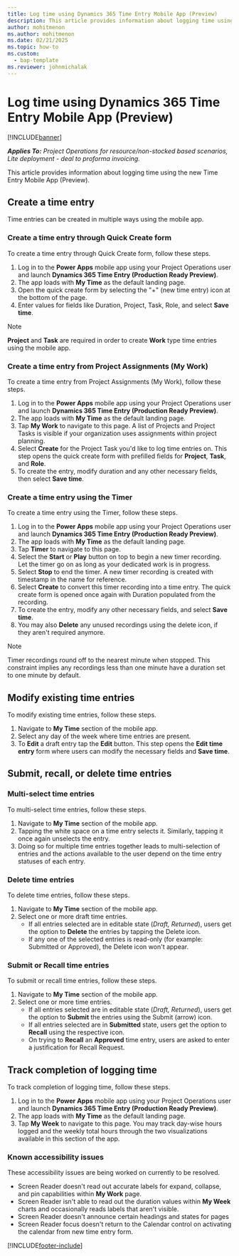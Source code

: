 ```yaml
---
title: Log time using Dynamics 365 Time Entry Mobile App (Preview)
description: This article provides information about logging time using the new Time Entry Mobile App (Preview).
author: mohitmenon
ms.author: mohitmenon
ms.date: 02/21/2025
ms.topic: how-to
ms.custom: 
  - bap-template
ms.reviewer: johnmichalak
---
```


# Log time using Dynamics 365 Time Entry Mobile App (Preview)

[!INCLUDE[banner](../includes/banner.md)]

_**Applies To:** Project Operations for resource/non-stocked based scenarios, Lite deployment - deal to proforma invoicing._

This article provides information about logging time using the new Time Entry Mobile App (Preview).

## Create a time entry

Time entries can be created in multiple ways using the mobile app. 

### Create a time entry through Quick Create form

To create a time entry through Quick Create form, follow these steps.

1. Log in to the **Power Apps** mobile app using your Project Operations user and launch **Dynamics 365 Time Entry (Production Ready Preview)**.
1. The app loads with **My Time** as the default landing page.
1. Open the quick create form by selecting the "+" (new time entry) icon at the bottom of the page.
1. Enter values for fields like Duration, Project, Task, Role, and select **Save time**. 

> [!NOTE]
> **Project** and **Task** are required in order to create **Work** type time entries using the mobile app.

### Create a time entry from Project Assignments (My Work)

To create a time entry from Project Assignments (My Work), follow these steps.

1. Log in to the **Power Apps** mobile app using your Project Operations user and launch **Dynamics 365 Time Entry (Production Ready Preview)**.
1. The app loads with **My Time** as the default landing page.
1. Tap **My Work** to navigate to this page. A list of Projects and Project Tasks is visible if your organization uses assignments within project planning.
1. Select **Create** for the Project Task you'd like to log time entries on. This step opens the quick create form with prefilled fields for **Project**, **Task**, and **Role**.
1. To create the entry, modify duration and any other necessary fields, then select **Save time**.

### Create a time entry using the Timer

To create a time entry using the Timer, follow these steps.

1. Log in to the **Power Apps** mobile app using your Project Operations user and launch **Dynamics 365 Time Entry (Production Ready Preview)**.
1. The app loads with **My Time** as the default landing page.
1. Tap **Timer** to navigate to this page.
1. Select the **Start** or **Play** button on top to begin a new timer recording. Let the timer go on as long as your dedicated work is in progress. 
1. Select **Stop** to end the timer. A new timer recording is created with timestamp in the name for reference.
1. Select **Create** to convert this timer recording into a time entry. The quick create form is opened once again with Duration populated from the recording.
1. To create the entry, modify any other necessary fields, and select **Save time**.
1. You may also **Delete** any unused recordings using the delete icon, if they aren't required anymore.
 
> [!NOTE]
> Timer recordings round off to the nearest minute when stopped. This constraint implies any recordings less than one minute have a duration set to one minute by default.

## Modify existing time entries

To modify existing time entries, follow these steps.

1. Navigate to **My Time** section of the mobile app.
1. Select any day of the week where time entries are present.
1. To **Edit** a draft entry tap the **Edit** button. This step opens the **Edit time entry** form where users can modify the necessary fields and **Save time**.
 
## Submit, recall, or delete time entries

### Multi-select time entries

To multi-select time entries, follow these steps.

1. Navigate to **My Time** section of the mobile app.
1. Tapping the white space on a time entry selects it. Similarly, tapping it once again unselects the entry.
1. Doing so for multiple time entries together leads to multi-selection of entries and the actions available to the user depend on the time entry statuses of each entry.  

### Delete time entries

To delete time entries, follow these steps.

1. Navigate to **My Time** section of the mobile app.
1. Select one or more draft time entries.
   - If all entries selected are in editable state (_Draft, Returned_), users get the option to **Delete** the entries by tapping the Delete icon.
   - If any one of the selected entries is read-only (for example: Submitted or Approved), the Delete icon won't appear.

### Submit or Recall time entries

To submit or recall time entries, follow these steps.

1. Navigate to **My Time** section of the mobile app.
1. Select one or more time entries.
   - If all entries selected are in editable state (_Draft, Returned_), users get the option to **Submit** the entries using the Submit (arrow) icon.
   -  If all entries selected are in **Submitted** state, users get the option to **Recall** using the respective icon.
   -  On trying to **Recall** an **Approved** time entry, users are asked to enter a justification for Recall Request.

## Track completion of logging time

To track completion of logging time, follow these steps.

1. Log in to the **Power Apps** mobile app using your Project Operations user and launch **Dynamics 365 Time Entry (Production Ready Preview)**.
1. The app loads with **My Time** as the default landing page.
1. Tap **My Week** to navigate to this page. You may track day-wise hours logged and the weekly total hours through the two visualizations available in this section of the app.


### Known accessibility issues

These accessibility issues are being worked on currently to be resolved.

- Screen Reader doesn't read out accurate labels for expand, collapse, and pin capabilities within **My Work** page.
- Screen Reader isn't able to read out the duration values within **My Week** charts and occasionally reads labels that aren't visible.
- Screen Reader doesn't announce certain headings and states for pages
- Screen Reader focus doesn't return to the Calendar control on activating the calendar from new time entry form.

[!INCLUDE[footer-include](../includes/footer-banner.md)]
